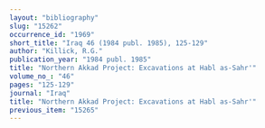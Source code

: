 ```yaml
---
layout: "bibliography"
slug: "15262"
occurrence_id: "1969"
short_title: "Iraq 46 (1984 publ. 1985), 125-129"
author: "Killick, R.G."
publication_year: "1984 publ. 1985"
title: "Northern Akkad Project: Excavations at Habl as-Sahr'"
volume_no_: "46"
pages: "125-129"
journal: "Iraq"
title: "Northern Akkad Project: Excavations at Habl as-Sahr'"
previous_item: "15265"
---
```

